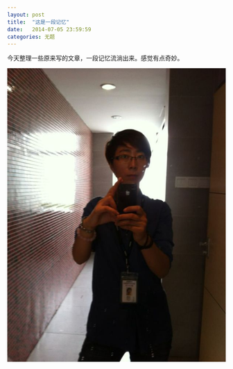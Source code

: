 ```yaml
---
layout: post
title:  "这是一段记忆"
date:   2014-07-05 23:59:59
categories: 无题
---
```


今天整理一些原来写的文章，一段记忆流淌出来。感觉有点奇妙。


![](/image/2014-07-05-about-story/hehe.jpg)

